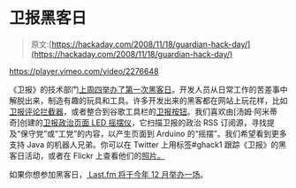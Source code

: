 # 卫报黑客日

> 原文:[https://hackaday.com/2008/11/18/guardian-hack-day/](https://hackaday.com/2008/11/18/guardian-hack-day/)

<https://player.vimeo.com/video/2276648>

</div> <p>《卫报》的技术部门<a href="http://www.guardian.co.uk/help/insideguardian/2008/nov/13/guardian-hack-day" target="_blank">上周四举办了第一次黑客日</a>。开发人员从日常工作的苦差事中解脱出来，制造有趣的玩具和工具。许多开发出来的黑客都在网站上玩花样，比如<a href="http://www.dracos.co.uk/play/guardian-commenter-blocker/" target="_blank">卫报评论拦截器</a>，或者整合到谷歌工具栏的<a href="http://toolbar.google.com/buttons/add?url=http://www.currybet.net/download/toolbar/google/guardian.xml" target="_blank">卫报按钮</a>。我们喜欢由[汤姆·阿米蒂奇]创建的<a href="http://infovore.org/archives/2008/11/16/what-i-got-up-to-on-thursday/" target="_blank">卫报政治页面 LED 摇摆仪</a>，它扫描卫报的政治 RSS 订阅源，寻找提及“保守党”或“工党”的内容，以产生页面到 Arduino 的“摇摆”。我们希望看到更多支持 Java 的机器人兄弟。你可以在 Twitter 上用标签#ghack1 跟踪《卫报》的黑客日活动，或者在 Flickr 上查看他们的<a href="http://flickr.com/search/groups/?q=ghack1&amp;m=pool&amp;s=int&amp;w=918228%40N20&amp;z=t" target="_blank">照片。</a></p> <p>如果你想参加黑客日，<a href="http://www.last.fm/group/Hack+Day" target="_blank"> Last.fm 将于今年 12 月举办一场</a>。</p> </body> </html>